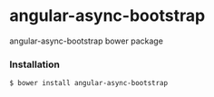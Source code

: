 # angular-async-bootstrap

angular-async-bootstrap bower package

### Installation

````
$ bower install angular-async-bootstrap
````